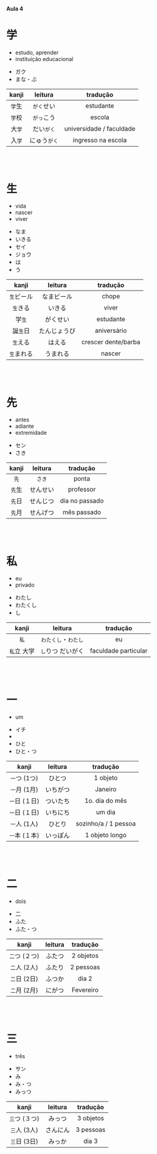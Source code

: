 #### Aula 4


# 学

<ul><li>estudo, aprender</li><li>instituição educacional</li></ul>

<ul><li>ガク</li><li>まな・ぶ</li></ul>

| kanji | leitura | tradução |
|:---:|:---:|:---:|
| ```学```生 | ```がく```せい | estudante |
| ```学```校 | ```がっ```こう | escola |
| 大```学``` | だい```がく``` | universidade / faculdade |
| 入```学``` | にゅう```がく``` | ingresso na escola |

<br><br>


# 生

<ul><li>vida</li><li>nascer</li><li>viver</li></ul>

<ul><li>なま</li><li>いきる</li><li>セイ</li><li>ジョウ</li><li>は</li><li>う</li></ul>

| kanji | leitura | tradução |
|:---:|:---:|:---:|
| ```生```ビール | なまビール | chope |
| ```生```きる | いきる | viver |
| 学```生``` | がくせい | estudante　|
| 誕```生```日 | たんじょうび | aniversário |
| ```生```える | はえる | crescer dente/barba |
| ```生```まれる | うまれる | nascer |

<br><br>


# 先

<ul><li>antes</li><li>adiante</li><li>extremidade</li></ul>

<ul><li>セン</li><li>さき</li></ul>

| kanji | leitura | tradução |
|:---:|:---:|:---:|
| ```先``` | ```さき``` | ponta |
| ```先```生 | せんせい | professor |
| ```先```日 | せんじつ | dia no passado |
| ```先```月 | せんげつ | mês passado |

<br><br>


# 私

<ul><li>eu</li><li>privado</li></ul>

<ul><li>わたし</li><li>わたくし</li><li>し</li></ul>

| kanji | leitura | tradução |
|:---:|:---:|:---:|
| ```私``` | ```わたくし```・```わたし``` | eu |
| ```私```立 大学 | ```し```りつ だいがく | faculdade particular |

<br><br>


# 一

- um

<ul><li>イチ</li><li></li><li>ひと</li><li>ひと・つ</li></ul>

| kanji | leitura | tradução |
|:---:|:---:|:---:|
| ```一```つ (1つ) | ひとつ | 1 objeto |
| ```一```月 (1月) | いちがつ | Janeiro |
| ```一```日 (１日) | ついたち | 1o. dia do mês |
| ```一```日 (１日) | いちにち | um dia |
| ```一```人 (1人) | ひとり | sozinho/a / 1 pessoa |
| ```一```本 (１本) | いっぽん | 1 objeto longo |

<br><br>


# 二

- dois

<ul><li>二</li><li>ふた</li><li>ふた・つ</li></ul>

| kanji | leitura | tradução |
|:---:|:---:|:---:|
| ```二```つ (２つ) | ふたつ | 2 objetos |
| ```二```人 (2人) | ふたり | 2 pessoas |
| ```二```日 (2日) | ふつか | dia 2 |
| ```二```月 (2月) | にがつ | Fevereiro |

<br><br>


# 三

- três

<ul><li>サン</li><li>み</li><li>み・つ</li><li>みっつ</li></ul>

| kanji | leitura | tradução |
|:---:|:---:|:---:|
| ```三```つ (３つ) | みっつ | 3 objetos |
| ```三```人 (3人) | さんにん | 3 pessoas |
| ```三```日 (3日) | みっか | dia 3 |   